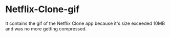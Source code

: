 # Netflix-Clone-gif

It contains the gif of the Netflix Clone app because it's size exceeded 10MB and was no more getting compressed. 
